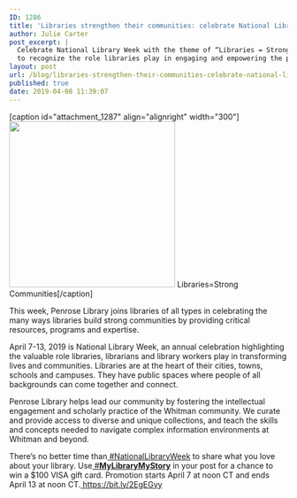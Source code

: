 ```yaml
---
ID: 1286
title: 'Libraries strengthen their communities: celebrate National Library Week April 7-13'
author: Julie Carter
post_excerpt: |
  Celebrate National Library Week with the theme of “Libraries = Strong Communities”
  to recognize the role libraries play in engaging and empowering the people they serve.
layout: post
url: /blog/libraries-strengthen-their-communities-celebrate-national-library-week-april-7-13/
published: true
date: 2019-04-08 11:39:07
---
```

<p>[caption id="attachment_1287" align="alignright" width="300"]<img class="size-medium wp-image-1287" src="https://library.whitman.edu/blog/wp-content/uploads/sites/4/2019/04/nlw19-social-media-5-instagram-share-300x300.png" alt="" width="300" height="300"> Libraries=Strong Communities[/caption]</p>

<!-- wp:paragraph -->
<p>This week, Penrose Library joins libraries of all types in celebrating the many ways libraries build strong communities by providing critical resources, programs and expertise.</p>
<!-- /wp:paragraph -->

<!-- wp:paragraph -->
<p>April 7-13, 2019 is National Library Week, an annual celebration highlighting the valuable role libraries, librarians and library workers play in transforming lives and communities. Libraries are at the heart of their cities, towns, schools and campuses. They have public spaces where people of all backgrounds can come together and connect. <br></p>
<!-- /wp:paragraph -->

<!-- wp:paragraph -->
<p>Penrose Library helps lead our community by fostering the intellectual engagement and scholarly practice of the Whitman community. We curate and provide access to diverse and unique collections, and teach the skills and concepts needed to navigate complex information environments at Whitman and beyond.<br></p>
<!-- /wp:paragraph -->

<!-- wp:paragraph -->
<p>There’s no better time than<a href="https://twitter.com/hashtag/NationalLibraryWeek?src=hash"> #NationalLibraryWeek</a> to share what you love about your library. Use<a href="https://twitter.com/hashtag/MyLibraryMyStory?src=hash"> #<strong>MyLibraryMyStory</strong></a> in your post for a chance to win a $100 VISA gift card. Promotion starts April 7 at noon CT and ends April 13 at noon CT.<a href="https://bit.ly/2EgEGyy"> https://bit.ly/2EgEGyy</a><br></p>
<!-- /wp:paragraph -->